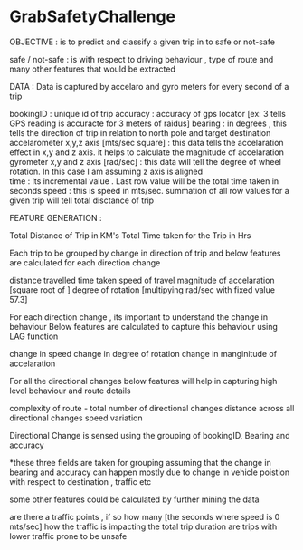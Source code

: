 # GrabSafetyChallenge

OBJECTIVE : is to predict and classify a given trip in to safe or not-safe

safe / not-safe : is with respect to driving behaviour , type of route and many other features that would be extracted

DATA : Data is captured by accelaro and gyro meters for every second of a trip 

bookingID : unique id of trip 
accuracy  : accuracy of gps locator [ex: 3 tells GPS reading is accuracte for 3 meters of raidus] 
bearing   : in degrees , this tells the direction of trip in relation to north pole and target destination  
accelarometer x,y,z axis [mts/sec square] : this data tells the accelaration effect in x,y and z axis. it helps to calculate the magnitude of accelaration 
gyrometer x,y and z axis [rad/sec] : this data will tell the degree of wheel rotation. In this case I am assuming z axis is aligned  
time : its incremental value . Last row value will be the total time taken in seconds 
speed : this is speed in mts/sec. summation of all row values for a given trip will tell total disctance of trip  

FEATURE GENERATION : 

Total Distance of Trip in KM's
Total Time taken for the Trip in Hrs

Each trip to be grouped by change in direction of trip and below features are calculated for each direction change 

distance travelled
time taken 
speed of travel
magnitude of accelaration [square root of ]
degree of rotation [multipying rad/sec with fixed value 57.3]


For each direction change , its important to understand the change in behaviour
Below features are calculated to capture this behaviour using LAG function

change in speed
change in degree of rotation
change in manginitude of accelaration

For all the directional changes below features will help in capturing high level behaviour and route details 

complexity of route - total number of directional changes 
                      distance across all directional changes
                      speed variation 

Directional Change is sensed using the grouping of bookingID, Bearing and accuracy 

*these three fields are taken for grouping assuming that the change in bearing and accuracy can happen mostly due to change in vehicle poistion with respect to destination , traffic etc

some other features could be calculated by further mining the data

are there a traffic points , if so how many [the seconds where speed is 0 mts/sec]
how the traffic is impacting the total trip duration
are trips with lower traffic prone to be unsafe 
